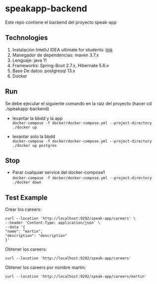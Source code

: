 # speakapp-backend
Este repo contiene el backend del proyecto speak-app

## Technologies
1) Instalación IntelliJ IDEA ultimate for students: [link](https://www.youtube.com/watch?v=cnEJxLxOcds)
2) Manegador de dependencias: maven 3.7.x
3) Lenguaje: java 11
4) Frameworks: Spring-Boot 2.7.x, Hibernate 5.6.x
5) Base De datos: postgresql 13.x
6) Docker

## Run
Se debe ejecutar el siguiente comando en la raiz del proyecto (hacer cd ./speakapp-backend)

* levantar la bbdd y la app \
```docker-compose -f docker/docker-compose.yml --project-directory ./docker up```

* levantar solo la bbdd \
```docker-compose -f docker/docker-compose.yml --project-directory ./docker up postgres```

## Stop
* Parar cualquier service del docker-compose1\
```docker-compose -f docker/docker-compose.yml --project-directory ./docker down```



## Test Example

Crear los careers:
```
curl --location 'http://localhost:9292/speak-app/careers' \
--header 'Content-Type: application/json' \
--data '{
"name": "martin",
"description": "description"
}'
```
Obtener los careers:
```
curl --location 'http://localhost:9292/speak-app/careers'
```
Obtener los careers por nombre martin:
```
curl --location 'http://localhost:9292/speak-app/careers/martin'
```